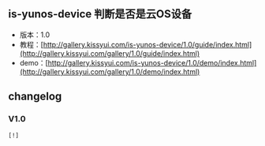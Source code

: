 ## is-yunos-device 判断是否是云OS设备

* 版本：1.0
* 教程：[http://gallery.kissyui.com/is-yunos-device/1.0/guide/index.html](http://gallery.kissyui.com/gallery/1.0/guide/index.html)
* demo：[http://gallery.kissyui.com/is-yunos-device/1.0/demo/index.html](http://gallery.kissyui.com/gallery/1.0/demo/index.html)

## changelog

### V1.0

    [!]


